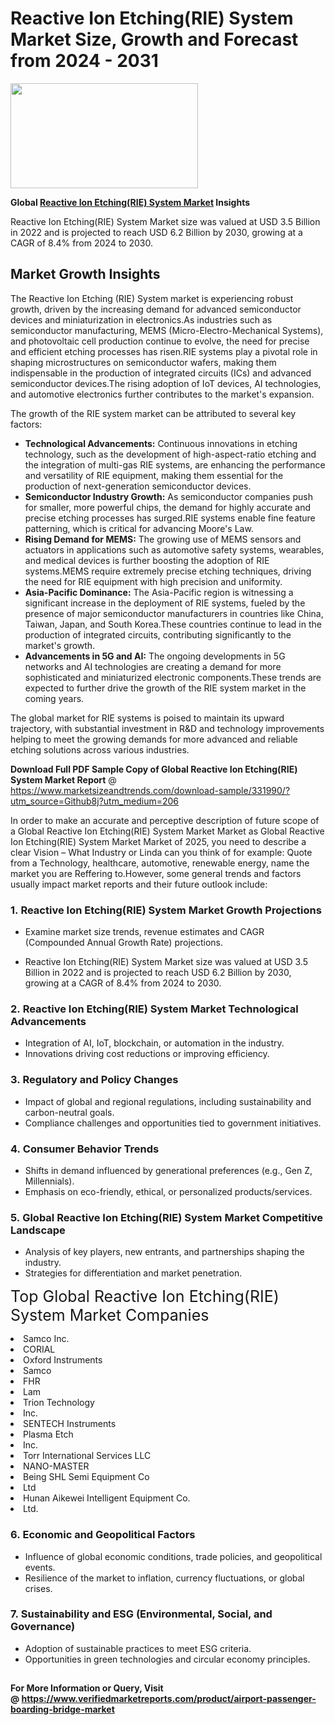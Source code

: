 <H1>Reactive Ion Etching(RIE) System Market Size, Growth and Forecast from 2024 - 2031</H1><img class="aligncenter size-medium wp-image-584254" src="https://thirdeyenews.in/wp-content/uploads/2024/09/Global-Market-Research-300x168.jpeg" alt="" width="300" height="168" /><p><strong>Global&nbsp;<a href="https://www.marketsizeandtrends.com/download-sample/331990/?utm_source=Github8j?utm_medium=206">Reactive Ion Etching(RIE) System Market</a> Insights</strong></p><p>Reactive Ion Etching(RIE) System Market size was valued at USD 3.5 Billion in 2022 and is projected to reach USD 6.2 Billion by 2030, growing at a CAGR of 8.4% from 2024 to 2030.</p><p><h2>Market Growth Insights</h2> <p>The Reactive Ion Etching (RIE) System market is experiencing robust growth, driven by the increasing demand for advanced semiconductor devices and miniaturization in electronics.As industries such as semiconductor manufacturing, MEMS (Micro-Electro-Mechanical Systems), and photovoltaic cell production continue to evolve, the need for precise and efficient etching processes has risen.RIE systems play a pivotal role in shaping microstructures on semiconductor wafers, making them indispensable in the production of integrated circuits (ICs) and advanced semiconductor devices.The rising adoption of IoT devices, AI technologies, and automotive electronics further contributes to the market's expansion.</p> <p>The growth of the RIE system market can be attributed to several key factors:</p> <ul> <li><strong>Technological Advancements:</strong> Continuous innovations in etching technology, such as the development of high-aspect-ratio etching and the integration of multi-gas RIE systems, are enhancing the performance and versatility of RIE equipment, making them essential for the production of next-generation semiconductor devices.</li> <li><strong>Semiconductor Industry Growth:</strong> As semiconductor companies push for smaller, more powerful chips, the demand for highly accurate and precise etching processes has surged.RIE systems enable fine feature patterning, which is critical for advancing Moore's Law.</li> <li><strong>Rising Demand for MEMS:</strong> The growing use of MEMS sensors and actuators in applications such as automotive safety systems, wearables, and medical devices is further boosting the adoption of RIE systems.MEMS require extremely precise etching techniques, driving the need for RIE equipment with high precision and uniformity.</li> <li><strong>Asia-Pacific Dominance:</strong> The Asia-Pacific region is witnessing a significant increase in the deployment of RIE systems, fueled by the presence of major semiconductor manufacturers in countries like China, Taiwan, Japan, and South Korea.These countries continue to lead in the production of integrated circuits, contributing significantly to the market's growth.</li> <li><strong>Advancements in 5G and AI:</strong> The ongoing developments in 5G networks and AI technologies are creating a demand for more sophisticated and miniaturized electronic components.These trends are expected to further drive the growth of the RIE system market in the coming years.</li> </ul> <p>The global market for RIE systems is poised to maintain its upward trajectory, with substantial investment in R&D and technology improvements helping to meet the growing demands for more advanced and reliable etching solutions across various industries.</p> <p><span class=""><strong>Download Full PDF Sample Copy of Global Reactive Ion Etching(RIE) System Market Report</strong> @ <a href="https://www.marketsizeandtrends.com/download-sample/331990/?utm_source=Github8j?utm_medium=206" target="_blank">https://www.marketsizeandtrends.com/download-sample/331990/?utm_source=Github8j?utm_medium=206</a></span></p><p>In order to make an accurate and perceptive description of future scope of a Global&nbsp;Reactive Ion Etching(RIE) System Market Market as Global&nbsp;Reactive Ion Etching(RIE) System Market Market of 2025, you need to describe a clear Vision &ndash; What Industry or Linda can you think of for example: Quote from a Technology, healthcare, automotive, renewable energy, name the market you are Reffering to.However, some general trends and factors usually impact market reports and their future outlook include:</p><h3>1.&nbsp;<strong>Reactive Ion Etching(RIE) System Market Growth Projections</strong></h3><ul><li>Examine market size trends, revenue estimates and CAGR (Compounded Annual Growth Rate) projections.</li><li><p>Reactive Ion Etching(RIE) System Market size was valued at USD 3.5 Billion in 2022 and is projected to reach USD 6.2 Billion by 2030, growing at a CAGR of 8.4% from 2024 to 2030.</p></li></ul><h3>2.&nbsp;<strong>Reactive Ion Etching(RIE) System Market Technological Advancements</strong></h3><ul><li>Integration of AI, IoT, blockchain, or automation in the industry.</li><li>Innovations driving cost reductions or improving efficiency.</li></ul><h3>3.&nbsp;<strong>Regulatory and Policy Changes</strong></h3><ul><li>Impact of global and regional regulations, including sustainability and carbon-neutral goals.</li><li>Compliance challenges and opportunities tied to government initiatives.</li></ul><h3>4.&nbsp;<strong>Consumer Behavior Trends</strong></h3><ul><li>Shifts in demand influenced by generational preferences (e.g., Gen Z, Millennials).</li><li>Emphasis on eco-friendly, ethical, or personalized products/services.</li></ul><h3>5.&nbsp;<strong>Global Reactive Ion Etching(RIE) System Market Competitive Landscape</strong></h3><ul><li>Analysis of key players, new entrants, and partnerships shaping the industry.</li><li>Strategies for differentiation and market penetration.</li></ul><p data-pm-slice="1 1 []"><span style="color: inherit; font-family: inherit; font-size: 25px;">Top Global Reactive Ion Etching(RIE) System Market Companies</span></p><div class="" data-test-id=""><p><li>Samco Inc.</li><li> CORIAL</li><li> Oxford Instruments</li><li> Samco</li><li> FHR</li><li> Lam</li><li> Trion Technology</li><li> Inc.</li><li> SENTECH Instruments</li><li> Plasma Etch</li><li> Inc.</li><li> Torr International Services LLC</li><li> NANO-MASTER</li><li> Being SHL Semi Equipment Co</li><li> Ltd</li><li> Hunan Aikewei Intelligent Equipment Co.</li><li> Ltd.</li></p></div><h3>6.&nbsp;<strong>Economic and Geopolitical Factors</strong></h3><ul><li>Influence of global economic conditions, trade policies, and geopolitical events.</li><li>Resilience of the market to inflation, currency fluctuations, or global crises.</li></ul><h3>7.&nbsp;<strong>Sustainability and ESG (Environmental, Social, and Governance)</strong></h3><ul><li>Adoption of sustainable practices to meet ESG criteria.</li><li>Opportunities in green technologies and circular economy principles.</li></ul><h2><strong style="font-size: 14px;">For More Information or Query, Visit @&nbsp;</strong><a style="background-color: #ffffff; font-size: 14px;" href="https://www.marketsizeandtrends.com/report/reactive-ion-etching-rie-system-market/" target="_blank">https://www.verifiedmarketreports.com/product/airport-passenger-boarding-bridge-market</a></h2>